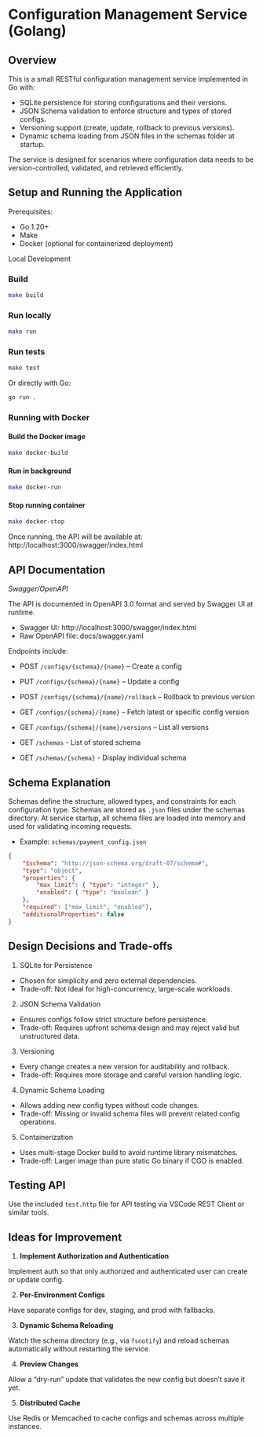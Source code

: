 # Configuration Management Service (Golang)

## Overview

This is a small RESTful configuration management service implemented in Go with:

- SQLite persistence for storing configurations and their versions.
- JSON Schema validation to enforce structure and types of stored configs.
- Versioning support (create, update, rollback to previous versions).
- Dynamic schema loading from JSON files in the schemas folder at startup.

The service is designed for scenarios where configuration data needs to be version-controlled, validated, and retrieved efficiently.

## Setup and Running the Application

Prerequisites:
- Go 1.20+
- Make
- Docker (optional for containerized deployment)

Local Development

### Build

```bash
make build
```

### Run locally

```bash
make run
```

### Run tests

```bash
make test
```

Or directly with Go:

```bash
go run .
```

### Running with Docker

#### Build the Docker image

```bash
make docker-build
```

#### Run in background

```bash
make docker-run
```

#### Stop running container
```bash
make docker-stop
```

Once running, the API will be available at:
http://localhost:3000/swagger/index.html


## API Documentation

*Swagger/OpenAPI*

The API is documented in OpenAPI 3.0 format and served by Swagger UI at runtime.

- Swagger UI: http://localhost:3000/swagger/index.html
- Raw OpenAPI file: docs/swagger.yaml

Endpoints include:

- POST `/configs/{schema}/{name}` – Create a config
- PUT `/configs/{schema}/{name}` – Update a config
- POST `/configs/{schema}/{name}/rollback` – Rollback to previous version
- GET `/configs/{schema}/{name}` – Fetch latest or specific config version
- GET `/configs/{schema}/{name}/versions` – List all versions

- GET `/schemas` - List of stored schema
- GET `/schemas/{schema}` - Display individual schema

## Schema Explanation

Schemas define the structure, allowed types, and constraints for each configuration type. Schemas are stored as `.json` files under the schemas directory. At service startup, all schema files are loaded into memory and used for validating incoming requests.

- Example: `schemas/payment_config.json`

```json
{
    "$schema": "http://json-schema.org/draft-07/schema#",
    "type": "object",
    "properties": {
        "max_limit": { "type": "integer" },
        "enabled": { "type": "boolean" }
    },
    "required": ["max_limit", "enabled"],
    "additionalProperties": false
}
```

## Design Decisions and Trade-offs

1. SQLite for Persistence
- Chosen for simplicity and zero external dependencies.
- Trade-off: Not ideal for high-concurrency, large-scale workloads.
	
2.	JSON Schema Validation
- Ensures configs follow strict structure before persistence.
- Trade-off: Requires upfront schema design and may reject valid but unstructured data.

3. Versioning
- Every change creates a new version for auditability and rollback.
- Trade-off: Requires more storage and careful version handling logic.

4. Dynamic Schema Loading
- Allows adding new config types without code changes.
- Trade-off: Missing or invalid schema files will prevent related config operations.

5. Containerization
- Uses multi-stage Docker build to avoid runtime library mismatches.
- Trade-off: Larger image than pure static Go binary if CGO is enabled.

## Testing API

Use the included `test.http` file for API testing via VSCode REST Client or similar tools.

## Ideas for Improvement

1. **Implement Authorization and Authentication**

Implement auth so that only authorized and authenticated user can create or update config.

2. **Per-Environment Configs**

Have separate configs for dev, staging, and prod with fallbacks.

3. **Dynamic Schema Reloading**

Watch the schema directory (e.g., via `fsnotify`) and reload schemas automatically without restarting the service.

4. **Preview Changes**

Allow a “dry-run” update that validates the new config but doesn’t save it yet.

5. **Distributed Cache**

Use Redis or Memcached to cache configs and schemas across multiple instances.